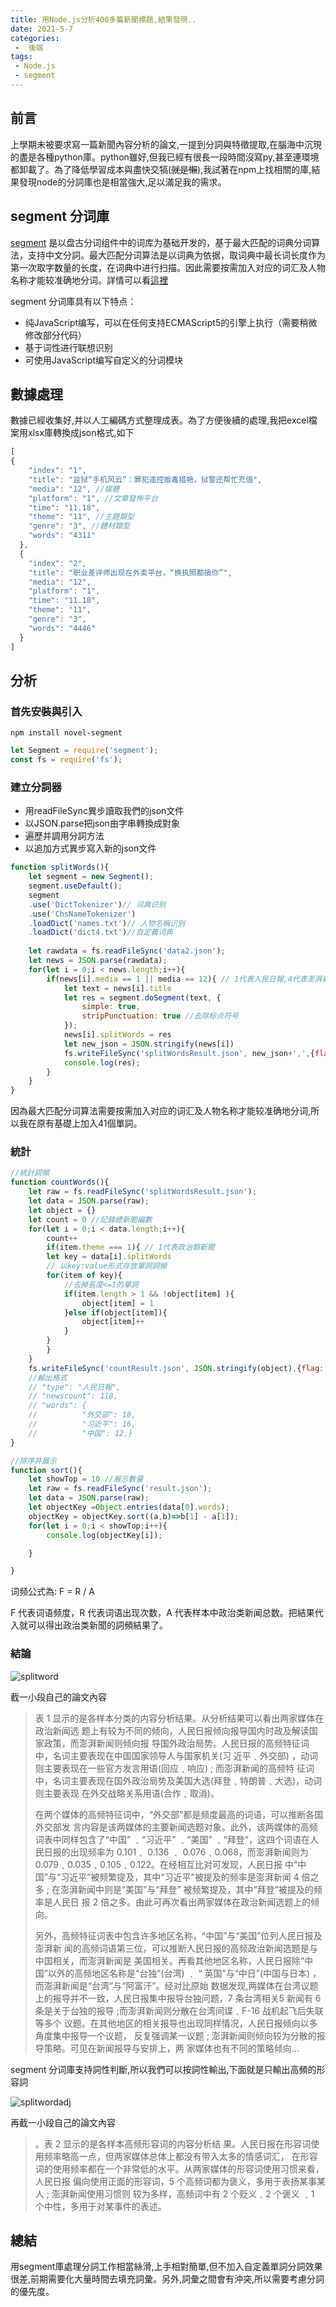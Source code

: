 ```yaml
---
title: 用Node.js分析400多篇新聞標題,結果發現..
date: 2021-5-7
categories:
 -  後端
tags:
 - Node.js
 - segment
---
```

## 前言

上學期未被要求寫一篇新聞內容分析的論文,一提到分詞與特徵提取,在腦海中沉現的盡是各種python庫。python雖好,但我已經有很長一段時間沒寫py,甚至連環境都卸載了。為了降低學習成本與盡快交犒(~~就是懶~~),我試著在npm上找相關的庫,結果發現node的分詞庫也是相當強大,足以滿足我的需求。

## segment 分词庫

[segment](https://github.com/leizongmin/node-segment) 是以盘古分词组件中的词库为基础开发的，基于最大匹配的词典分词算法，支持中文分詞。最大匹配分词算法是以词典为依据，取词典中最长词长度作为第一次取字数量的长度，在词典中进行扫描。因此需要按需加入对应的词汇及人物名称才能较准确地分词。詳情可以看[這裡](https://zhuanlan.zhihu.com/p/103392455)

segment 分词庫具有以下特点：

- 纯JavaScript编写，可以在任何支持ECMAScript5的引擎上执行（需要稍微修改部分代码）
- 基于词性进行联想识别
- 可使用JavaScript编写自定义的分词模块

## 數據處理

數據已經收集好,并以人工編碼方式整理成表。為了方便後續的處理,我把excel檔案用xlsx庫轉換成json格式,如下

```javascript
[
{
    "index": "1",
    "title": "监狱“手机风云”：罪犯遥控贩毒猎艳，狱警还帮忙充值",
    "media": "12", //媒體
    "platform": "1", //文章發怖平台
    "time": "11.18", 
    "theme": "11", //主題類型
    "genre": "3", //體材類型
    "words": "4311"
  },
  {
    "index": "2",
    "title": "职业差评师出现在外卖平台，“换执照都搞你”",
    "media": "12",
    "platform": "1",
    "time": "11.18",
    "theme": "11",
    "genre": "3",
    "words": "4446"
  }
]
```

## 分析

### 首先安裝與引入

```shell
npm install novel-segment
```

```javascript
let Segment = require('segment');
const fs = require('fs');
```

### 建立分詞器

- 用readFileSync異步讀取我們的json文件
- 以JSON.parse把json由字串轉換成對象
- 遍歷并調用分詞方法
- 以追加方式異步寫入新的json文件

```javascript
function splitWords(){
    let segment = new Segment();
    segment.useDefault();
    segment
    .use('DictTokenizer')// 词典识别
    .use('ChsNameTokenizer')
    .loadDict('names.txt')// 人物名稱识别
    .loadDict('dict4.txt')//自定義词典
    
    let rawdata = fs.readFileSync('data2.json'); 
    let news = JSON.parse(rawdata); 
    for(let i = 0;i < news.length;i++){
        if(news[i].media == 1 || media == 12){ // 1代表人民日報,4代表澎湃新聞
            let text = news[i].title
            let res = segment.doSegment(text, {
                simple: true,
                stripPunctuation: true //去除标点符号
            });
            news[i].splitWords = res
            let new_json = JSON.stringify(news[i])
            fs.writeFileSync('splitWordsResult.json', new_json+',',{flag:'a'});
            console.log(res);
        }
    }
}
```

因為最大匹配分词算法需要按需加入对应的词汇及人物名称才能较准确地分词,所以我在原有基礎上加入41個單詞。

### 統計

```javascript
//統計詞頻
function countWords(){
    let raw = fs.readFileSync('splitWordsResult.json');
    let data = JSON.parse(raw);
    let object = {}
    let count = 0 //記錄總新聞編數
    for(let i = 0;i < data.length;i++){
        count++
        if(item.theme === 1){ // 1代表政治類新聞
        let key = data[i].splitWords
        // 以key:value形式存放單詞詞頻
        for(item of key){
            //去掉長度<=1的單詞
            if(item.length > 1 && !object[item] ){
                object[item] = 1
            }else if(object[item]){
                object[item]++
            }
        }
        }
    }
    fs.writeFileSync('countResult.json', JSON.stringify(object),{flag:'w'});
    //輸出格式
	// "type": "人民日報",
	// "newscount": 118,
	// "words": {
	//          "外交部": 18,
	//          "习近平": 16,
	//          "中国": 12,}
}

//排序并展示
function sort(){
    let showTop = 10 //展示數量
    let raw = fs.readFileSync('result.json');
    let data = JSON.parse(raw);
    let objectKey =Object.entries(data[0].words);
    objectKey = objectKey.sort((a,b)=>b[1] - a[1]);
    for(let i = 0;i < showTop;i++){
        console.log(objectKey[i]);

    }

}
```



词频公式為: F = R / A

F 代表词语频度，R 代表词语出现次数，A 代表样本中政治类新闻总数。把結果代入就可以得出政治类新聞的詞頻結果了。

### 結論

![splitword](./splitword.jpg)

截一小段自己的論文內容

> 表 1 显示的是各样本分类的内容分析结果。从分析结果可以看出两家媒体在政治新闻选 题上有较为不同的倾向，人民日报倾向报导国内时政及解读国家政策，而澎湃新闻则倾向报 导国外政治局势。人民日报的高频特征词中，名词主要表现在中国国家领导人与国家机关(习 近平﹑外交部) ，动词则主要表现在一些官方发言用语(回应﹑响应) ; 而澎湃新闻的高频特 征词中，名词主要表现在国外政治局势及美国大选(拜登﹑特朗普﹑大选)，动词则主要表现 在外交战略关系用语(合作﹑取消)。 
>
> 在两个媒体的高频特征词中，“外交部”都是频度最高的词语，可以推断各国外交部发 言内容是该两媒体的主要新闻选题对象。此外，该两媒体的高频词表中同样包含了“中国” ﹑“习近平” ﹑“美国” ﹑“拜登”，这四个词语在人民日报的出现频率为 0.101﹑ 0.136 ﹑ 0.076﹑0.068，而澎湃新闻则为 0.079﹑0.035﹑0.105﹑0.122。在经相互比对可发现，人民日报 中“中国”与“习近平”被频繁提及，其中“习近平”被提及的频率是澎湃新闻 4 倍之多 ;  在澎湃新闻中则是“美国”与“拜登” 被频繁提及，其中“拜登”被提及的频率是人民日 报 2 倍之多。由此可再次看出两家媒体在政治新闻选题上的倾向。
>
> 另外，高频特征词表中包含许多地区名称，“中国”与“美国”位列人民日报及澎湃新 闻的高频词语第三位，可以推断人民日报的高频政治新闻选题是与中国相关，而澎湃新闻是 美国相关。再看其他地区名称，人民日报除“中国”以外的高频地区名称是“台独”(台湾) ﹑ “ 英国”与“中日”(中国与日本) ，而澎湃新闻是“台湾”与“阿富汗”。经对比原始 数据发现,两媒体在台湾议题上的报导并不一致，人民日报集中报导台独问题，7 条台湾相关5 新闻有 6 条是关于台独的报导 ;而澎湃新闻则分散在台湾间谍﹑F-16 战机起飞后失联等多个 议题。在其他地区的相关报导也出现同样情况，人民日报倾向以多角度集中报导一个议题， 反复强调某一议题 ; 澎湃新闻则倾向较为分散的报导策略。可见在新闻报导与安排上，两 家媒体也有不同的策略倾向...

segment 分词庫支持詞性判斷,所以我們可以按詞性輸出,下面就是只輸出高頻的形容詞

![splitwordadj](./splitwordadj.jpg)

再截一小段自己的論文內容

> 。表 2 显示的是各样本高频形容词的内容分析结 果。人民日报在形容词使用频率略高一点，但两家媒体总体上都没有带入太多的情感词汇， 在形容词的使用频率都在一个非常低的水平。从两家媒体的形容词使用习惯来看，人民日报 偏向使用正面的形容词，5 个高频词都为褒义，多用于表扬某事某人 ; 澎湃新闻使用习惯则 较为多样，高频词中有 2 个贬义﹑2 个褒义 ﹑1 个中性，多用于对某事件的表述。


## 總結
用segment庫處理分詞工作相當絲滑,上手相對簡單,但不加入自定義單詞分詞效果很差,前期需要化大量時間去填充詞彙。另外,詞彙之間會有沖突,所以需要考慮分詞的優先度。